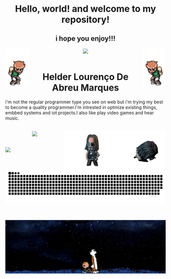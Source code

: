 <h1 align="center">Hello, world! and welcome to my repository!</h1>
<h2 align="center">i hope you enjoy!!!</h2>

 
  

  <a href="https://github.com/F1reFinger"></a>
   <div align="center">
   <img align="left" alt="GIF" width="74em" height="120em" src="./images/scott.gif"/>
   <img align="center" height="180em" src="https://github-readme-stats.vercel.app/api?username=F1reFinger&show_icons=true&theme=merko&include_all_commits=true&count_private=true"/>
    <img align="right" alt="GIF" width="74em" height="120em" src="./images/rotated.gif"/>
  </div>
   <br>
  <h1 align=center>Helder Lourenço De Abreu Marques</h1>
  <p>i'm not the regular programmer type you see on web but i'm trying my best to become a quality programmer.I'm intrested in optmize existing things, embbed systems and iot projects.I also like play video games and hear music.</p>
  <br>
  <div align="center">
   <img align="right" alt="GIF" width="140em" height="120em" src="./images/jonis-unscreen.gif"/>
   <img align="center" height="180em" src="https://github-readme-stats.vercel.app/api/top-langs/?username=F1reFinger&layout=compact&langs_count=7&theme=merko"/>
   <img align="right" alt="GIF" width="180em" height="120em" src="./images/breathtaking-unscreen.gif"/>
  </div>



<br>
<br>

<div> 
  <a href="https://www.linkedin.com/in/helder-lourenço-de-abreu-marques-b02093226/" target="_blank"><img src="https://img.shields.io/badge/-LinkedIn-%230077B5?style=for-the-badge&logo=linkedin&logoColor=white" target="_blank"></a> 
 
  ![Snake animation](https://github.com/F1reFinger/F1reFinger/blob/output/github-contribution-grid-snake.svg)
 
</div>
  <br>
  <br>
  <div style="margin-left: 50">
  <img align="center" alt="jpg" src="./images/50042.jpg"/>
</div>

